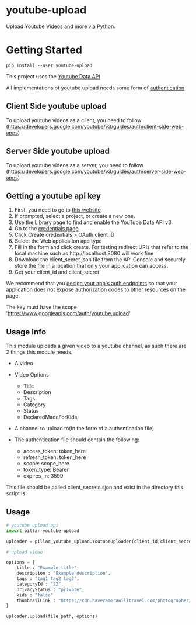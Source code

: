 # youtube-upload
Upload Youtube Videos and more via Python.

# Getting Started
`pip install --user youtube-upload`

This project uses the [Youtube Data API](https://developers.google.com/youtube/v3/docs/videos/insert)

All implementations of youtube upload needs some form of [authentication](https://developers.google.com/youtube/v3/guides/authentication)

## Client Side youtube upload
To upload youtube videos as a client, you need to follow (https://developers.google.com/youtube/v3/guides/auth/client-side-web-apps)


## Server Side youtube upload
To upload youtube videos as a server, you need to follow (https://developers.google.com/youtube/v3/guides/auth/server-side-web-apps)


## Getting a youtube api key
1. First, you need to go to [this website](https://console.developers.google.com/apis/library)
2. If prompted, select a project, or create a new one.
3. Use the Library page to find and enable the YouTube Data API v3. 
4. Go to the [credentials page](https://console.developers.google.com/apis/credentials)
5. Click Create credentials > OAuth client ID
6. Select the Web application app type
7. Fill in the form and click create. For testing redirect URIs that refer to the local machine such as http://localhost:8080 will work fine
8. Download the client_secret.json file from the API Console and securely store the file in a location that only your application can access.
8. Get your client_id and client_secret

We recommend that you [design your app's auth endpoints](https://developers.google.com/youtube/v3/guides/auth/server-side-web-apps#protectauthcode) so that your application does not expose authorization codes to other resources on the page.

The key must have the scope 'https://www.googleapis.com/auth/youtube.upload'


## Usage Info

This module uploads a given video to a youtube channel, as such there are 2 things this module needs. 
- A video
- Video Options
  - Title
  - Description
  - Tags
  - Category
  - Status
  - DeclaredMadeForKids
  
- A channel to upload to(In the form of a authentication file)

- The authentication file should contain the following:
  - access_token: token_here
  - refresh_token: token_here
  - scope: scope_here
  - token_type: Bearer
  - expires_in: 3599

This file should be called client_secrets.sjon and exist in the directory this script is.

## Usage

```python
# youtube upload api
import pillar-youtube-upload

uploader = pillar_youtube_upload.YoutubeUploader(client_id,client_secret)
```

```python
# upload video

options = {
    title : "Example title",
    description : "Example description",
    tags : "tag1 tag2 tag3",
    categoryId : "22",
    privacyStatus : "private",
    kids : "false"
    thumbnailLink : "https://cdn.havecamerawilltravel.com/photographer/files/2020/01/youtube-logo-new-1068x510.jpg"
}

uploader.upload(file_path, options) 
```
